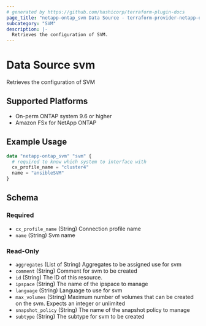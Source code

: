 ```yaml
---
# generated by https://github.com/hashicorp/terraform-plugin-docs
page_title: "netapp-ontap_svm Data Source - terraform-provider-netapp-ontap"
subcategory: "SVM"
description: |-
  Retrieves the configuration of SVM.
---
```


# Data Source svm
Retrieves the configuration of SVM

## Supported Platforms
* On-perm ONTAP system 9.6 or higher
* Amazon FSx for NetApp ONTAP

## Example Usage
```terraform
data "netapp-ontap_svm" "svm" {
  # required to know which system to interface with
  cx_profile_name = "cluster4"
  name = "ansibleSVM"
}
```

<!-- schema generated by tfplugindocs -->
## Schema

### Required

- `cx_profile_name` (String) Connection profile name
- `name` (String) Svm name

### Read-Only

- `aggregates` (List of String) Aggregates to be assigned use for svm
- `comment` (String) Comment for svm to be created
- `id` (String) The ID of this resource.
- `ipspace` (String) The name of the ipspace to manage
- `language` (String) Language to use for svm
- `max_volumes` (String) Maximum number of volumes that can be created on the svm. Expects an integer or unlimited
- `snapshot_policy` (String) The name of the snapshot policy to manage
- `subtype` (String) The subtype for svm to be created


